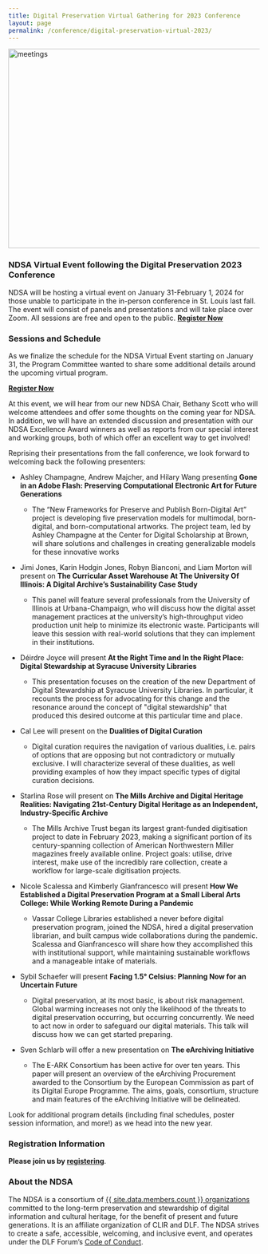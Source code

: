 ```yaml
---
title: Digital Preservation Virtual Gathering for 2023 Conference
layout: page
permalink: /conference/digital-preservation-virtual-2023/
---
```

<img alt="meetings" width="820" height="400" class="center" src='{{ "/images/conferences/DigiPres-2023_820x400_virtual.jpg"  | prepend: site.baseurl }}'>
<!--<img alt="meetings" width="820" height="400" class="center" src='{{ "/images/conferences/DigiPres2023.png"  | prepend: site.baseurl }}'>-->


### NDSA Virtual Event following the Digital Preservation 2023 Conference
NDSA will be hosting a virtual event on January 31-February 1, 2024 for those unable to participate in the in-person conference in St. Louis last fall. The event will consist of panels and presentations and will take place over Zoom. All sessions are free and open to the public. 
**[Register Now](https://syracuseuniversity.zoom.us/webinar/register/WN_zdBtKQgeSGW9x9mBQGlW7A#/registration)**




### Sessions and Schedule 
As we finalize the schedule for the NDSA Virtual Event starting on January 31, the Program Committee wanted to share some additional details around the upcoming virtual program.

**[Register Now](https://syracuseuniversity.zoom.us/webinar/register/WN_zdBtKQgeSGW9x9mBQGlW7A#/registration)**

At this event, we will hear from our new NDSA Chair, Bethany Scott who will welcome attendees and offer some thoughts on the coming year for NDSA. In addition, we will have an extended discussion and presentation with our NDSA Excellence Award winners as well as reports from our special interest and working groups, both of which offer an excellent way to get involved!

Reprising their presentations from the fall conference, we look forward to welcoming back the following presenters: 

- Ashley Champagne, Andrew Majcher, and Hilary Wang presenting **Gone in an Adobe Flash: Preserving Computational Electronic Art for Future Generations**
  - The “New Frameworks for Preserve and Publish Born-Digital Art” project is developing five preservation models for multimodal, born-digital, and born-computational artworks. The project team, led by Ashley Champagne at the Center for Digital Scholarship at Brown, will share solutions and challenges in creating generalizable models for these innovative works

- Jimi Jones, Karin Hodgin Jones, Robyn Bianconi, and Liam Morton will present on **The Curricular Asset Warehouse At The University Of Illinois: A Digital Archive’s Sustainability Case Study**
  - This panel will feature several professionals from the University of Illinois at Urbana-Champaign, who will discuss how the digital asset management practices at the university’s high-throughput video production unit help to minimize its electronic waste. Participants will leave this session with real-world solutions that they can implement in their institutions.

- Déirdre Joyce will present **At the Right Time and In the Right Place: Digital Stewardship at Syracuse University Libraries**
  - This presentation focuses on the creation of the new Department of Digital Stewardship at Syracuse University Libraries. In particular, it recounts the process for advocating for this change and the resonance around the concept of "digital stewardship" that produced this desired outcome at this particular time and place.

- Cal Lee will present on the **Dualities of Digital Curation**
  - Digital curation requires the navigation of various dualities, i.e. pairs of options that are opposing but not contradictory or mutually exclusive. I will characterize several of these dualities, as well providing examples of how they impact specific types of digital curation decisions.

- Starlina Rose will present on **The Mills Archive and Digital Heritage Realities: Navigating 21st-Century Digital Heritage as an Independent, Industry-Specific Archive** 
  - The Mills Archive Trust began its largest grant-funded digitisation project to date in February 2023, making a significant portion of its century-spanning collection of American Northwestern Miller magazines freely available online. Project goals: utilise, drive interest, make use of the incredibly rare collection, create a workflow for large-scale digitisation projects.

- Nicole Scalessa and Kimberly Gianfrancesco will present **How We Established a Digital Preservation Program at a Small Liberal Arts College: While Working Remote During a Pandemic**
  - Vassar College Libraries established a never before digital preservation program, joined the NDSA, hired a digital preservation librarian, and built campus wide collaborations during the pandemic. Scalessa and Gianfrancesco will share how they accomplished this with institutional support, while maintaining sustainable workflows and a manageable intake of materials.

- Sybil Schaefer will present **Facing 1.5° Celsius: Planning Now for an Uncertain Future**
  - Digital preservation, at its most basic, is about risk management. Global warming increases not only the likelihood of the threats to digital preservation occurring, but occurring concurrently. We need to act now in order to safeguard our digital materials. This talk will discuss how we can get started preparing.

- Sven Schlarb will offer a new presentation on **The eArchiving Initiative**
  - The E-ARK Consortium has been active for over ten years. This paper will present an overview of the eArchiving Procurement awarded to the Consortium by the European Commission as part of its Digital Europe Programme. The aims, goals, consortium, structure and main features of the eArchiving Initiative will be delineated.

Look for additional program details (including final schedules, poster session information, and more!) as we head into the new year.

<!--**All sessions will occur on Thursday, February 23, 2023**
-->

### Registration Information<!--[Registration Link](https://events.zoom.us/ev/AkRIWrI1hxzkNRZhgdWUTpgF3ZWKY91mj_YQBfnxi2g8Rq6Nxzau~AggLXsr32QYFjq8BlYLZ5I06Dg)-->
**Please join us by [registering](https://syracuseuniversity.zoom.us/webinar/register/WN_zdBtKQgeSGW9x9mBQGlW7A#/registration)**.





<!--#### Related Events
CLIR will also host virtual presentations in April; more information about that program can be found on [the DLF Forum Virtual Sessions web page](https://www.diglib.org/dlf-events/dlf-forum-virtual-event-sessions/).-->


### About the NDSA
The NDSA is a consortium of [{{ site.data.members.count }} organizations](/membership/members/) committed to the long-term preservation and stewardship of digital information and cultural heritage, for the benefit of present and future generations. It is an affiliate organization of CLIR and DLF. The NDSA strives to create a safe, accessible, welcoming, and inclusive event, and operates under the DLF Forum’s [Code of Conduct](https://www.diglib.org/code).




<!--## Questions?
Feel free to reach out to ndsa-digipres@lists.clir.org and someone will get back to you as soon as possible.-->
